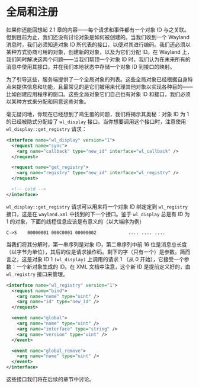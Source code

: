 # 全局和注册

如果你还能回想起 2.1 章的内容——每个请求和事件都有一个对象 ID 与之关联。但到目前为止，我们还没有讨论对象是如何被创建的。当我们收到一个 Wayland 消息时，我们必须知道对象 ID 所代表的接口，以便对其进行编码。我们还必须以某种方式协商可用的对象，创建新的对象，以及为它们分配 ID。在 Wayland 上，我们同时解决这两个问题——当我们帮顶一个对象 ID 时，我们认为在未来所有的消息中使用其接口，并在我们本地状态中存储一个对象 ID 到接口的映射。

为了引导这些，服务端提供了一个全局对象的列表。这些全局对象已经根据自身特点来提供信息和功能，且最常见的是它们被用来代理其他对象以实现各种目的——比如创建应用程序的窗口。这些全局对象它们自己也有对象 ID 和接口，我们必须以某种方式来分配和同意这些对象。

毫无疑问地，你现在已经想到了鸡生蛋的问题，我们将揭示其奥秘：对象 ID 为 1 的已经被隐式分配给了 `wl_display` 接口。当你想要调用这个接口时，注意使用 `wl_display::get_registry` 请求：

```xml
<interface name="wl_display" version="1">
  <request name="sync">
    <arg name="callback" type="new_id" interface="wl_callback" />
  </request>

  <request name="get_registry">
    <arg name="registry" type="new_id" interface="wl_registry" />
  </request>

  <!-- cotd -->
</interface>
```

`wl_display::get_registry` 请求可以用来将一个对象 ID 绑定定到 `wl_registry` 接口，这是在 `wayland.xml` 中找到的下一个接口。鉴于 `wl_display` 总是有 ID 为 1 的对象，下面的线程信息应该是有意义的（以大端序为例）

```
C->S    00000001 000C0001 00000002            .... .... ....
```

当我们将其分解时，第一串序列是对象 ID，第二串序列中前 16 位是消息总长度（以字节为单位），其后的位是请求操作码。剩下的字（只有一个）是参数。简而言之，这是对象 ID 1 `(wl_display)` 上调用的请求 1
（从 0 开始），它接受一个参数：一个新对象生成的 ID。在 XML 文档中注意，这个新 ID 是提前定义好的，由 `wl_registry` 接口来管理。

```xml
<interface name="wl_registry" version="1">
  <request name="bind">
    <arg name="name" type="uint" />
    <arg name="id" type="new_id" />
  </request>

  <event name="global">
    <arg name="name" type="uint" />
    <arg name="interface" type="string" />
    <arg name="version" type="uint" />
  </event>

  <event name="global_remove">
    <arg name="name" type="uint" />
  </event>
</interface>
```

 这些接口我们将在后续的章节中讨论。